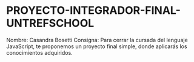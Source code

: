 # PROYECTO-INTEGRADOR-FINAL-UNTREFSCHOOL
Nombre: Casandra Bosetti 
Consigna: Para cerrar la cursada del lenguaje JavaScript, te proponemos un proyecto final simple, donde aplicarás los conocimientos adquiridos.
